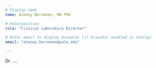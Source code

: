 ```yaml
---
# Display name
name: Alexey Bersenev, MD PhD

# Role/position
role: "Clinical Laboratory Director"

# Enter email to display Gravatar (if Gravatar enabled in Config)
email: "alexey.bersenev@yale.edu"

---
```


Dr. ....
